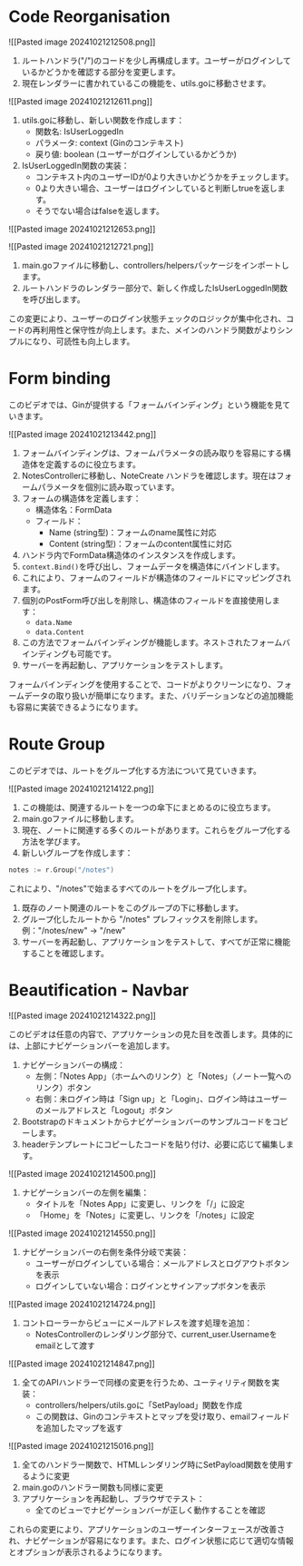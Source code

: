 # Code Reorganisation

![[Pasted image 20241021212508.png]]

1. ルートハンドラ("/")のコードを少し再構成します。ユーザーがログインしているかどうかを確認する部分を変更します。
2. 現在レンダラーに書かれているこの機能を、utils.goに移動させます。

![[Pasted image 20241021212611.png]]

1. utils.goに移動し、新しい関数を作成します：
    - 関数名: IsUserLoggedIn
    - パラメータ: context (Ginのコンテキスト)
    - 戻り値: boolean (ユーザーがログインしているかどうか)
2. IsUserLoggedIn関数の実装：
    - コンテキスト内のユーザーIDが0より大きいかどうかをチェックします。
    - 0より大きい場合、ユーザーはログインしていると判断しtrueを返します。
    - そうでない場合はfalseを返します。

![[Pasted image 20241021212653.png]]

![[Pasted image 20241021212721.png]]

1. main.goファイルに移動し、controllers/helpersパッケージをインポートします。
2. ルートハンドラのレンダラー部分で、新しく作成したIsUserLoggedIn関数を呼び出します。

この変更により、ユーザーのログイン状態チェックのロジックが集中化され、コードの再利用性と保守性が向上します。また、メインのハンドラ関数がよりシンプルになり、可読性も向上します。

# Form binding
このビデオでは、Ginが提供する「フォームバインディング」という機能を見ていきます。

![[Pasted image 20241021213442.png]]

1. フォームバインディングは、フォームパラメータの読み取りを容易にする構造体を定義するのに役立ちます。
2. NotesControllerに移動し、NoteCreate ハンドラを確認します。現在はフォームパラメータを個別に読み取っています。
3. フォームの構造体を定義します：
    - 構造体名：FormData
    - フィールド：
        - Name (string型)：フォームのname属性に対応
        - Content (string型)：フォームのcontent属性に対応
4. ハンドラ内でFormData構造体のインスタンスを作成します。
5. `context.Bind()`を呼び出し、フォームデータを構造体にバインドします。
6. これにより、フォームのフィールドが構造体のフィールドにマッピングされます。
7. 個別のPostForm呼び出しを削除し、構造体のフィールドを直接使用します：
    - `data.Name`
    - `data.Content`
8. この方法でフォームバインディングが機能します。ネストされたフォームバインディングも可能です。
9. サーバーを再起動し、アプリケーションをテストします。

フォームバインディングを使用することで、コードがよりクリーンになり、フォームデータの取り扱いが簡単になります。また、バリデーションなどの追加機能も容易に実装できるようになります。

# Route Group
このビデオでは、ルートをグループ化する方法について見ていきます。

![[Pasted image 20241021214122.png]]

1. この機能は、関連するルートを一つの傘下にまとめるのに役立ちます。
2. main.goファイルに移動します。
3. 現在、ノートに関連する多くのルートがあります。これらをグループ化する方法を学びます。
4. 新しいグループを作成します：
    
```go
notes := r.Group("/notes")
```

これにより、"/notes"で始まるすべてのルートをグループ化します。

1. 既存のノート関連のルートをこのグループの下に移動します。
2. グループ化したルートから "/notes" プレフィックスを削除します。 例："/notes/new" → "/new"
3. サーバーを再起動し、アプリケーションをテストして、すべてが正常に機能することを確認します。

# Beautification - Navbar

![[Pasted image 20241021214322.png]]

このビデオは任意の内容で、アプリケーションの見た目を改善します。具体的には、上部にナビゲーションバーを追加します。

1. ナビゲーションバーの構成：
    - 左側：「Notes App」（ホームへのリンク）と「Notes」（ノート一覧へのリンク）ボタン
    - 右側：未ログイン時は「Sign up」と「Login」、ログイン時はユーザーのメールアドレスと「Logout」ボタン
2. Bootstrapのドキュメントからナビゲーションバーのサンプルコードをコピーします。
3. headerテンプレートにコピーしたコードを貼り付け、必要に応じて編集します。

![[Pasted image 20241021214500.png]]

1. ナビゲーションバーの左側を編集：
    - タイトルを「Notes App」に変更し、リンクを「/」に設定
    - 「Home」を「Notes」に変更し、リンクを「/notes」に設定

![[Pasted image 20241021214550.png]]

1. ナビゲーションバーの右側を条件分岐で実装：
    - ユーザーがログインしている場合：メールアドレスとログアウトボタンを表示
    - ログインしていない場合：ログインとサインアップボタンを表示

![[Pasted image 20241021214724.png]]

1. コントローラーからビューにメールアドレスを渡す処理を追加：
    - NotesControllerのレンダリング部分で、current_user.Usernameをemailとして渡す

![[Pasted image 20241021214847.png]]

1. 全てのAPIハンドラーで同様の変更を行うため、ユーティリティ関数を実装：
    - controllers/helpers/utils.goに「SetPayload」関数を作成
    - この関数は、Ginのコンテキストとマップを受け取り、emailフィールドを追加したマップを返す

![[Pasted image 20241021215016.png]]

1. 全てのハンドラー関数で、HTMLレンダリング時にSetPayload関数を使用するように変更
2. main.goのハンドラー関数も同様に変更
3. アプリケーションを再起動し、ブラウザでテスト：
    - 全てのビューでナビゲーションバーが正しく動作することを確認

これらの変更により、アプリケーションのユーザーインターフェースが改善され、ナビゲーションが容易になります。また、ログイン状態に応じて適切な情報とオプションが表示されるようになります。